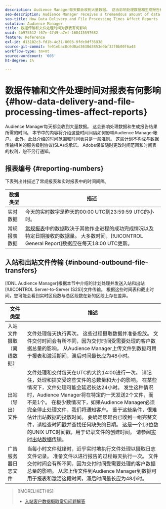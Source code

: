```yaml
---
description: Audience Manager每天都会收到大量数据。 这会影响处理数据和生成报告结果所需的时间。 本节中的内容将介绍这些时间间隔如何影响Audience Manager帐户。 此外，此处介绍的时间范围和时间表只是一般准则。 这些计划不构成与数据传输相关的服务级别协议(SLA)或承诺。 Adobe保留随时更改时间范围和时间表的权利，恕不另行通知。
seo-description: Audience Manager receives a tremendous amount of data every day. This affects the amount of time it takes to process your data and generate report results. The content in this section describes how these time intervals affect your Audience Manager account. Also, the time frames and schedules described here are general guidelines only. These schedules do not constitute Service-Level Agreements (SLAs) or commitments related to data delivery. Adobe reserves the right to change the time frames and schedules at any time without notice.
seo-title: How Data Delivery and File Processing Times Affect Reports
solution: Audience Manager
title: 数据传输和文件处理时间对报表有何影响
uuid: 4b975512-f67e-4749-a7ef-168415597682
feature: Reference
exl-id: d13102c3-fd1b-4c31-8003-9fdc0df36838
source-git-commit: fe01ebac8c0d0ad3630d3853e0bf32f0b00f6a44
workflow-type: tm+mt
source-wordcount: '605'
ht-degree: 1%

---
```


# 数据传输和文件处理时间对报表有何影响{#how-data-delivery-and-file-processing-times-affect-reports}

Audience Manager每天都会收到大量数据。 这会影响处理数据和生成报告结果所需的时间。 本节中的内容将介绍这些时间间隔如何影响Audience Manager帐户。 此外，此处介绍的时间范围和时间表只是一般准则。 这些计划不构成与数据传输相关的服务级别协议(SLA)或承诺。 Adobe保留随时更改时间范围和时间表的权利，恕不另行通知。

## 报表编号 {#reporting-numbers}

<!-- 

c_reporting_file_transfer_timeframe.xml

 -->

下表列出并描述了常规报表和实时报表中的时间间隔。


| 数据类型 | 描述 |
|---|---|
| 实时数据 | 今天的实时数字是昨天的00:00 UTC到23:59:59 UTC的小时。 |
| 常规报表数据 | [常规报表](../reporting/general-reports.md#general-reports-overview)中的数据取决于其他作业进程的成功完成情况以及特定日期接收的数据量。 大多数时间，[!UICONTROL General Report]数据应在每天18:00 UTC更新。 |

## 入站和出站文件传输 {#inbound-outbound-file-transfers}

[!DNL Audience Manager]根据本节中介绍的计划处理并发送入站和出站[!UICONTROL Server-to-Server (S2S)]文件传输。 根据这些时间表和截止时间，您可能会看到实时区段数与总区段数在新的区段上存在差异。

| 文件类型 | 描述 |
|---|---|
| 入站文件摄取（离线数据） | 文件处理每天执行两次。 这些过程摄取数据并准备投放。 文件交付时间会有所不同，因为交付时间受需要处理的客户数据总量的影响。 从Audience Manager上传文件到数据可用于报表和激活期间，滞后时间最长应为48小时。 |
| 出站（导出）文件 | 文件处理和交付每天在UTC的大约14:00进行一次。 请记住，处理和提交受这些文件的总数量和大小的影响。 在某些情况下，文件处理可能会延迟长达24小时。 发生这种情况时，Audience Manager将在特定的一天发送2个文件，而不是1个。 在极少数情况下，如果Audience Manager必须完全停止处理文件，我们将通知客户。 鉴于这些条件，很难估计出站数据的投放时间。 要确定您是否已收到一组完整文件，请检查时间戳并查找任何缺失的日期。 这是一个13位数的UNIX UTC时间戳，用于记录文件的创建时间。 请参阅[实时出站数据传输](../integration/receiving-audience-data/real-time-outbound-transfers/real-time-outbound-transfers.md)。 |
| 广告服务器日志文件 | 当每小时文件就绪时，近乎实时地执行文件处理以摄取日志文件记录。 准备文件以进行报告的过程每天执行一次。 文件交付时间会有所不同，因为交付时间受需要处理的客户数据总量的影响。 从您上传文件到Audience Manager到数据可用于报表和激活这段时间，滞后时间最长应为48小时。 |

>[!MORELIKETHIS]
>
>* [入站客户数据摄取常见问题解答](../faq/faq-inbound-data-ingestion.md)
